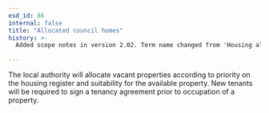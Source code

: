 ```yaml
---
esd_id: 86
internal: false
title: "Allocated council homes"
history: >-
  Added scope notes in version 2.02. Term name changed from 'Housing allocations - allocated council home/lettings' to 'Housing - allocations - allocated council homes' in version 3.00. Name changed to 'Allocated council homes' in version 4.00.

---
```


The local authority will allocate vacant properties according to priority on the housing register and suitability for the available property. New tenants will be required to sign a tenancy agreement prior to occupation of a property.

